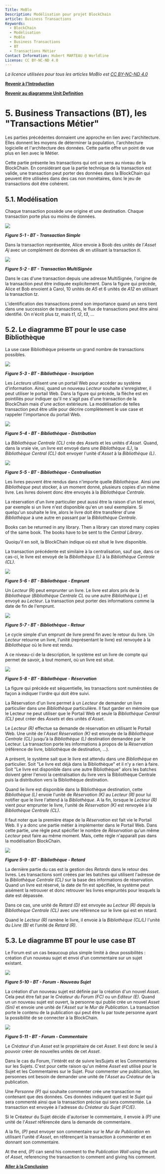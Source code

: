 ```yaml
---
Title: MoBlo
Description: Modélisation pour projet BlockChain
article: Business Transactions
Keywords:
  - BlockChain
  - Modélisation
  - MoBlo
  - Business Transactions
  - BT
  - Transactions Métier
Contact Information: Hubert MARTEAU @ Worldline
License: CC BY-NC-ND 4.0
---
```


_La licence utilisées pour tous les articles MoBlo est_ [_CC BY-NC-ND 4.0_](https://creativecommons.org/licenses/by-nc-nd/4.0/)

[**Revenir à l'Introduction**](/README.md)

[**Revenir au diagramme Unit Definition**](/04-ud.md)

# 5.    Business Transactions \(BT\), les "Transactions Métier"

Les parties précédentes donnaient une approche en lien avec l'architecture. Elles donnent les moyens de déterminer la population, l'architecture logicielle et l'architecture des données. Cette partie offre un point de vue plus en lien avec le Métier.

Cette partie présente les transactions qui ont un sens au niveau de la BlockChain. En considérant que la partie technique de la transaction est valide, une transaction peut porter des données dans la BlockChain qui peuvent être utilisées dans des cas non monétaires, donc le jeu de transactions doit être cohérent.

## 5.1.    Modélisation

Chaque transaction possède une origine et une destination. Chaque transaction porte plus ou moins de données.

![](/Img/BT-SimpleTransaction.png)

_**Figure 5-1 - BT - Transaction Simple**_

Dans la transaction représentée, Alice envoie à Boob des unités de l'_Asset Aj_ avec un complément de données _dk_ en utilisant la transaction _ti_.

![](/Img/BT-MultiSig.png)

_**Figure 5-2 - BT - Transaction MultiSignée**_

Dans le cas d'une transaction depuis une adresse MultiSignée, l'origine de la transaction peut être indiquée explicitement. Dans la figure qui précède, Alice et Bob envoient à Carol, 10 unités de _A5_ et 6 unités de _A12_ en utilisant la transaction _tz_.

L'identification des transactions prend son importance quand un sens tient dans une succession de transactions, le flux de transactions peut être ainsi identifié. On n'écrit plus _tz_, mais _t1_, _t2_, _t3_, ...

## 5.2.    Le diagramme BT pour le use case Bibliothèque

La use case Bibliothèque présente un grand nombre de transactions possibles.

![](/Img/BT-Library-SignUp.png)

_**Figure 5-3 - BT - Bibliothèque - Inscription**_

Les _Lecteurs_ utilisent une un portail Web pour accéder au système d'information. Ainsi, quand un nouveau _Lecteur_ souhaite s'enregistrer, il peut utiliser le portail Web. Dans la figure qui précède, la flèche est en pointillés pour indiquer qu'il ne s'agit pas d'une transaction de la BlockChain mais d'une action extérieure. La modélisation de telles transaction peut être utile pour décrire complètement le use case et rappeler l'importance du portail Web.

![](/Img/BT-Library-Distrib.png)

_**Figure 5-4 - BT - Bibliothèque - Distribution**_

La _Bibliothèque Centrale \(CL\)_ crée des _Assets_ et les unités d'_Asset_. Quand, dans la vraie vie, un livre est envoyé dans une _Bibliothèque \(L\)_, la _Bibliothèque Central \(CL\)_ doit envoyer l'unité d'_Asset_ à la _Bibliothèque \(L\)_.

![](/Img/BT-Library-Central.png)

_**Figure 5-5 - BT - Bibliothèque - Centralisation**_

Les livres peuvent être rendus dans n'importe quelle _Bibliothèque_. Ainsi une _Bibliothèque_ peut stocker, à un moment donné, plusieurs copies d'un même livre. Les livres doivent donc être envoyés à la _Bibliothèque Centrale_.

La réservation d'un livre particulier peut aussi être la raison d'un tel envoi, par exemple si un livre n'est disponible qu'en un seul exemplaire. Si quelqu'un souhaite le lire, alors le livre doit être transférer d'une _Bibliothèque_ à une autre en passant par la _Bibliothèque Centrale_.

Books can be returned in any library. Then a library can stored many copies of the same book. The books have to be sent to the _Central Library_.

Quoiqu'il en soit, la BlockChain indique où est situé le livre disponible.

La transaction précédente est similaire à la centralisation, sauf que, dans ce cas-ci, le livre est envoyé de la _Bibliothèque \(L\)_ à la _Bibliothèque Centrale \(CL\)_.

![](/Img/BT-Library-Loaning.png)

_**Figure 5-6 - BT - Bibliothèque - Emprunt**_

Un _Lecteur_ \(R\) peut emprunter un livre. Le livre est alors pris de la _Bibliothèque_ \(_Bibliothèque Centrale CL_ ou une autre _Bibliothèque L_\) et envoyé au _Lecteur_. La transaction peut porter des informations comme la date de fin de l'emprunt.

![](/Img/BT-Library-Return.png)

_**Figure 5-7 - BT - Bibliothèque - Retour**_

Le cycle simple d'un emprunt de livre prend fin avec le retour du livre. Un _Lecteur_ retourne un livre, l'unité \(représentant le livre\) est renvoyée à la _Bibliothèque_ où le livre est rendu.

A ce niveau-ci de la description, le système est un livre de compte qui permet de savoir, à tout moment, où un livre est situé.

![](/Img/BT-Library-Booking.png)

_**Figure 5-8 - BT - Bibliothèque - Réservation**_

La figure qui précède est séquentielle, les transactions sont numérotées de façon à indiquer l'ordre qui doit être suivi.

La Réservation d'un livre permet à un _Lecteur_ de demander un livre particulier dans une _Bibliothèque_ particulière. Il faut garder en mémoire que le Lecteur ne peut utiliser que le Portail Web et seule la _Bibliothèque Central \(CL\)_ peut créer des _Assets_ et des unités d'_Asset_.

Le _Lecteur \(R\)_ effectue sa demande de réservation en utilisant le Portail Web. Une unité de l'_Asset Réservation \(K\)_ est envoyée de la _Bibliothèque Centrale \(CL\)_ jusqu'à la _Bibliothèque \(L\)_ destination demandée par le Lecteur. La transaction porte les informations à propos de la _Réservation_ \(référence de livre, bibliothèque de destination, ...\).

A présent, le système sait que le livre est attendu dans une _Bibliothèque_ en particulier. Soit "Le livre est déjà dans la Bibliothèque" et il n'y a rien à faire. Soit "Le livre est disponible dans une autre Bibliothèque" alors les batches doivent gérer l'envoi la centralisation du livre vers la Bibliothèque Centrale puis la distribution vers la Bibliothèque destination.

Quand lie livre est disponible dans la Bibliothèque destination, cette _Bibliothèque \(L\)_ envoie l'unité de _Réservation \(K\)_ au _Lecteur \(R\)_ pour lui notifier que le livre l'attend à la _Bibliothèque_. A la fin, lorsque le _Lecteur \(R\)_ vient pour emprunter le livre, l'unité de _Réservation \(K\)_ est renvoyée à la _Bibliothèque Centrale \(CL\)_.

Il faut noter que la première étape de la _Réservation_ est fait vie le Portail Web. Il y a donc une partie métier à implémenter dans le Portail Web. Dans cette partie, une règle peut spécifier le nombre de _Réservation_ qu'un même _Lecteur_ peut faire au même moment. Mais, cette règle n'apparaît pas dans la modélisation BlockChain.

![](/Img/BT-Library-Delay.png)

_**Figure 5-9 - BT - Bibliothèque - Retard**_

La dernière partie du cas est la gestion des _Retards_ dans le retour des livres. Les transactions sont créées par les batches qui utilisent l'adresse de la _Bibliothèque Centrale \(CL\)_ sur la base des informations de réservation. Quand un livre est réservé, la date de fin est spécifiée, le système peut aisément la retrouver et donc retrouver les livres empruntés pour lesquels la date est dépassée.

Dans ce cas, une unité de _Retard \(D\)_ est envoyée au _Lecteur \(R\)_ depuis la _Bibliothèque Centrale \(CL\)_ avec une référence sur le livre qui est en retard.

Quand le _Lecteur \(R\)_ ramène le livre, il envoie à la _Bibliothèque \(CL/L\)_ l'unité du _Livre \(B\)_ et l'unité de _Retard \(R\)_.

## 5.3.    Le diagramme BT pour le use case BT

Le Forum est un cas beaucoup plus simple limité à deux possibilités : création d'un nouveau sujet et envoi d'un commentaire sur un sujet existant.

![](/Img/BT-Forum-NewSubj.png)

_**Figure 5-10 - BT - Forum - Nouveau Sujet**_

La création d'un nouveau sujet est définie par la création d'un nouvel _Asset_. Cela peut être fait par le _Créateur du Forum \(FC\)_ ou un _Editeur \(E\)_. Quand un un nouveau sujet est ouvert, la personne qui publie crée un nouvel _Asset \(Sni\)_ et envoie une unité de l'_Asset_ sur le _Mur de Publication_. La transaction porte le contenu de la publication qui peut être lu par toute personne ayant la possibilité de se connecter à la BlockChain.

![](/Img/BT-Forum-Comment.png)

_**Figure 5-11 - BT - Forum - Commentaire**_

Le _Créateur_ d'un _Asset_ est le propriétaire de cet _Asset_. Il est donc le seul à pouvoir créer de nouvelles unités de cet _Asset_.

Dans le cas du Forum, l'intérêt est de suivre lesSujets et les Commentaires sur les Sujets. C'est pour cette raison qu'un même _Asset_ est utilisé pour le Sujet et les Commentaires sur le Sujet. Pour commenter une publication, les personnes ont besoin de demander une unité de l'_Asset_ au _Créateur_ de la publication.

Une _Personne \(P\)_ qui souhaite commenter crée une transaction ne contenant que des données. Ces données indiquent quel est le _Sujet_ qui sera commenté ainsi que la transaction précise qui sera commentée. La transaction est envoyée à l'adresse du _Créateur du Sujet \(FC/E\)_.

Si le Créateur du Sujet décide d'autoriser le commentaire, il envoie à _\(P\)_ une unité de l'_Asset_ référencée dans la demande de commentaire.

A la fin, _\(P\)_ peut envoyer son commentaire sur le _Mur de Publication_ en utilisant l'unité d'_Asset_, en référençant la transaction à commenter et en donnant son commentaire.

At the end, _\(P\)_ can send his comment to the _Publication Wall_ using the unit of _Asset_, referencing the transaction to comment and giving his comment.

[**Aller à la Conclusion**](/06-conclusion.md)

